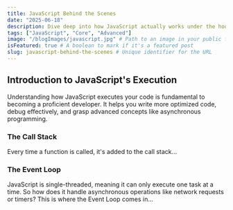 ```yaml
---
title: JavaScript Behind the Scenes
date: "2025-06-18"
description: Dive deep into how JavaScript actually works under the hood, from the call stack to the event loop.
tags: ["JavaScript", "Core", "Advanced"]
image: "/blogImages/javascript.jpg" # Path to an image in your public folder
isFeatured: true # A boolean to mark if it's a featured post
slug: javascript-behind-the-scenes # Unique identifier for the URL
---
```


## Introduction to JavaScript's Execution

Understanding how JavaScript executes your code is fundamental to becoming a proficient developer. It helps you write more optimized code, debug effectively, and grasp advanced concepts like asynchronous programming.

### The Call Stack

Every time a function is called, it's added to the call stack...

### The Event Loop

JavaScript is single-threaded, meaning it can only execute one task at a time. So how does it handle asynchronous operations like network requests or timers? This is where the Event Loop comes in...
